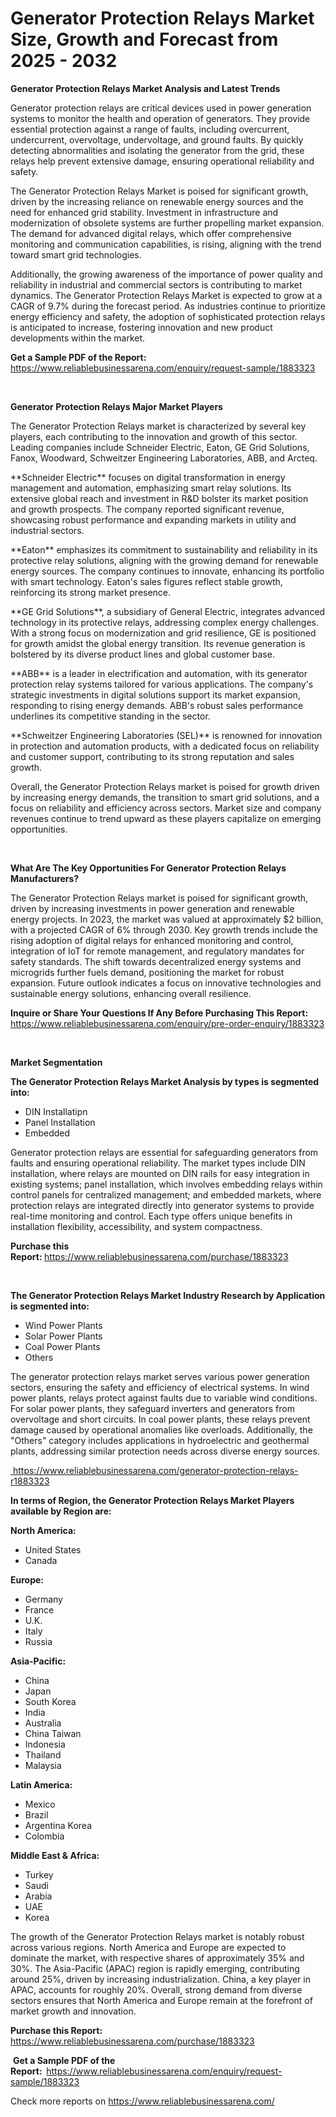 <p><h1>Generator Protection Relays Market Size, Growth and Forecast from 2025 - 2032</h1></p><p><strong>Generator Protection Relays Market Analysis and Latest Trends</strong></p>
<p><p>Generator protection relays are critical devices used in power generation systems to monitor the health and operation of generators. They provide essential protection against a range of faults, including overcurrent, undercurrent, overvoltage, undervoltage, and ground faults. By quickly detecting abnormalities and isolating the generator from the grid, these relays help prevent extensive damage, ensuring operational reliability and safety.</p><p>The Generator Protection Relays Market is poised for significant growth, driven by the increasing reliance on renewable energy sources and the need for enhanced grid stability. Investment in infrastructure and modernization of obsolete systems are further propelling market expansion. The demand for advanced digital relays, which offer comprehensive monitoring and communication capabilities, is rising, aligning with the trend toward smart grid technologies.</p><p>Additionally, the growing awareness of the importance of power quality and reliability in industrial and commercial sectors is contributing to market dynamics. The Generator Protection Relays Market is expected to grow at a CAGR of 9.7% during the forecast period. As industries continue to prioritize energy efficiency and safety, the adoption of sophisticated protection relays is anticipated to increase, fostering innovation and new product developments within the market.</p></p>
<p><strong>Get a Sample PDF of the Report:&nbsp;</strong> <a href="https://www.reliablebusinessarena.com/enquiry/request-sample/1883323?utm_campaign=2106&utm_medium=2&utm_source=Github&utm_content=ia&utm_term=22022025&utm_id=generator-protection-relays">https://www.reliablebusinessarena.com/enquiry/request-sample/1883323</a></p>
<p>&nbsp;</p>
<p><strong>Generator Protection Relays Major Market Players</strong></p>
<p><p>The Generator Protection Relays market is characterized by several key players, each contributing to the innovation and growth of this sector. Leading companies include Schneider Electric, Eaton, GE Grid Solutions, Fanox, Woodward, Schweitzer Engineering Laboratories, ABB, and Arcteq.</p><p>**Schneider Electric** focuses on digital transformation in energy management and automation, emphasizing smart relay solutions. Its extensive global reach and investment in R&D bolster its market position and growth prospects. The company reported significant revenue, showcasing robust performance and expanding markets in utility and industrial sectors.</p><p>**Eaton** emphasizes its commitment to sustainability and reliability in its protective relay solutions, aligning with the growing demand for renewable energy sources. The company continues to innovate, enhancing its portfolio with smart technology. Eaton's sales figures reflect stable growth, reinforcing its strong market presence.</p><p>**GE Grid Solutions**, a subsidiary of General Electric, integrates advanced technology in its protective relays, addressing complex energy challenges. With a strong focus on modernization and grid resilience, GE is positioned for growth amidst the global energy transition. Its revenue generation is bolstered by its diverse product lines and global customer base.</p><p>**ABB** is a leader in electrification and automation, with its generator protection relay systems tailored for various applications. The company's strategic investments in digital solutions support its market expansion, responding to rising energy demands. ABB's robust sales performance underlines its competitive standing in the sector.</p><p>**Schweitzer Engineering Laboratories (SEL)** is renowned for innovation in protection and automation products, with a dedicated focus on reliability and customer support, contributing to its strong reputation and sales growth. </p><p>Overall, the Generator Protection Relays market is poised for growth driven by increasing energy demands, the transition to smart grid solutions, and a focus on reliability and efficiency across sectors. Market size and company revenues continue to trend upward as these players capitalize on emerging opportunities.</p></p>
<p>&nbsp;</p>
<p><strong>What Are The Key Opportunities For Generator Protection Relays Manufacturers?</strong></p>
<p><p>The Generator Protection Relays market is poised for significant growth, driven by increasing investments in power generation and renewable energy projects. In 2023, the market was valued at approximately $2 billion, with a projected CAGR of 6% through 2030. Key growth trends include the rising adoption of digital relays for enhanced monitoring and control, integration of IoT for remote management, and regulatory mandates for safety standards. The shift towards decentralized energy systems and microgrids further fuels demand, positioning the market for robust expansion. Future outlook indicates a focus on innovative technologies and sustainable energy solutions, enhancing overall resilience.</p></p>
<p><strong>Inquire or Share Your Questions If Any Before Purchasing This Report:</strong> <a href="https://www.reliablebusinessarena.com/enquiry/pre-order-enquiry/1883323?utm_campaign=2106&utm_medium=2&utm_source=Github&utm_content=ia&utm_term=22022025&utm_id=generator-protection-relays">https://www.reliablebusinessarena.com/enquiry/pre-order-enquiry/1883323</a></p>
<p>&nbsp;</p>
<p><strong>Market Segmentation</strong></p>
<p><strong>The Generator Protection Relays Market Analysis by types is segmented into:</strong></p>
<p><ul><li>DIN Installatipn</li><li>Panel Installation</li><li>Embedded</li></ul></p>
<p><p>Generator protection relays are essential for safeguarding generators from faults and ensuring operational reliability. The market types include DIN installation, where relays are mounted on DIN rails for easy integration in existing systems; panel installation, which involves embedding relays within control panels for centralized management; and embedded markets, where protection relays are integrated directly into generator systems to provide real-time monitoring and control. Each type offers unique benefits in installation flexibility, accessibility, and system compactness.</p></p>
<p><strong>Purchase this Report:&nbsp;</strong><a href="https://www.reliablebusinessarena.com/purchase/1883323?utm_campaign=2106&utm_medium=2&utm_source=Github&utm_content=ia&utm_term=22022025&utm_id=generator-protection-relays">https://www.reliablebusinessarena.com/purchase/1883323</a></p>
<p>&nbsp;</p>
<p><strong>The Generator Protection Relays Market Industry Research by Application is segmented into:</strong></p>
<p><ul><li>Wind Power Plants</li><li>Solar Power Plants</li><li>Coal Power Plants</li><li>Others</li></ul></p>
<p><p>The generator protection relays market serves various power generation sectors, ensuring the safety and efficiency of electrical systems. In wind power plants, relays protect against faults due to variable wind conditions. For solar power plants, they safeguard inverters and generators from overvoltage and short circuits. In coal power plants, these relays prevent damage caused by operational anomalies like overloads. Additionally, the "Others" category includes applications in hydroelectric and geothermal plants, addressing similar protection needs across diverse energy sources.</p></p>
<p><a href="https://www.reliablebusinessarena.com/generator-protection-relays-r1883323?utm_campaign=2106&utm_medium=2&utm_source=Github&utm_content=ia&utm_term=22022025&utm_id=generator-protection-relays">&nbsp;https://www.reliablebusinessarena.com/generator-protection-relays-r1883323</a></p>
<p><strong>In terms of Region, the Generator Protection Relays Market Players available by Region are:</strong></p>
<p>
    <p> <strong> North America: </strong>
        <ul>
            <li>United States</li>
            <li>Canada</li>
        </ul>
        </p> 
    <p> <strong> Europe: </strong>
        <ul>
            <li>Germany</li>
            <li>France</li>
            <li>U.K.</li>
            <li>Italy</li>
            <li>Russia</li>
        </ul>
        </p> 
    <p> <strong> Asia-Pacific: </strong>
        <ul>
            <li>China</li>
            <li>Japan</li>
            <li>South Korea</li>
            <li>India</li>
            <li>Australia</li>
            <li>China Taiwan</li>
            <li>Indonesia</li>
            <li>Thailand</li>
            <li>Malaysia</li>
        </ul>
        </p> 
    <p> <strong> Latin America: </strong>
        <ul>
            <li>Mexico</li>
            <li>Brazil</li>
            <li>Argentina Korea</li>
            <li>Colombia</li>
        </ul>
        </p> 
    <p> <strong> Middle East & Africa: </strong>
        <ul>
            <li>Turkey</li>
            <li>Saudi</li>
            <li>Arabia</li>
            <li>UAE</li>
            <li>Korea</li>
        </ul>
    </p>
    </p>
<p><p>The growth of the Generator Protection Relays market is notably robust across various regions. North America and Europe are expected to dominate the market, with respective shares of approximately 35% and 30%. The Asia-Pacific (APAC) region is rapidly emerging, contributing around 25%, driven by increasing industrialization. China, a key player in APAC, accounts for roughly 20%. Overall, strong demand from diverse sectors ensures that North America and Europe remain at the forefront of market growth and innovation.</p></p>
<p><strong>Purchase this Report: </strong><a href="https://www.reliablebusinessarena.com/purchase/1883323?utm_campaign=2106&utm_medium=2&utm_source=Github&utm_content=ia&utm_term=22022025&utm_id=generator-protection-relays">https://www.reliablebusinessarena.com/purchase/1883323</a></p>
<p>&nbsp;<strong>Get a Sample PDF of the Report:&nbsp;&nbsp;</strong><a href="https://www.reliablebusinessarena.com/enquiry/request-sample/1883323?utm_campaign=2106&utm_medium=2&utm_source=Github&utm_content=ia&utm_term=22022025&utm_id=generator-protection-relays">https://www.reliablebusinessarena.com/enquiry/request-sample/1883323</a></p>
<p><strong></strong></p>
<p>Check more reports on <a href="https://www.reliablebusinessarena.com/?utm_campaign=2106&utm_medium=2&utm_source=Github&utm_content=ia&utm_term=22022025&utm_id=generator-protection-relays">https://www.reliablebusinessarena.com/</a></p>
